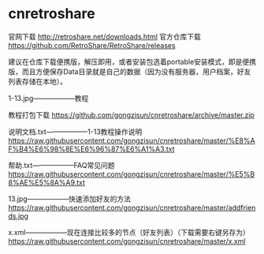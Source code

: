 # cnretroshare
官网下载
http://retroshare.net/downloads.html
官方仓库下载
https://github.com/RetroShare/RetroShare/releases

建议在仓库下载便携版，解压即用，或者安装包选着portable安装模式，即是便携版，而且方便保存Data目录就是自己的数据（因为没有服务器，用户档案，好友列表存储在本地）。

1-13.jpg——————教程

教程打包下载
https://github.com/gongzisun/cnretroshare/archive/master.zip

说明文档.txt——————1-13教程操作说明
https://raw.githubusercontent.com/gongzisun/cnretroshare/master/%E8%AF%B4%E6%98%8E%E6%96%87%E6%A1%A3.txt

帮助.txt——————FAQ常见问题
https://raw.githubusercontent.com/gongzisun/cnretroshare/master/%E5%B8%AE%E5%8A%A9.txt

13.jpg——————快速添加好友的方法
https://raw.githubusercontent.com/gongzisun/cnretroshare/master/addfriends.jpg

x.xml——————现在连接比较多的节点（好友列表）（下载需要右键另存为）
https://raw.githubusercontent.com/gongzisun/cnretroshare/master/x.xml
